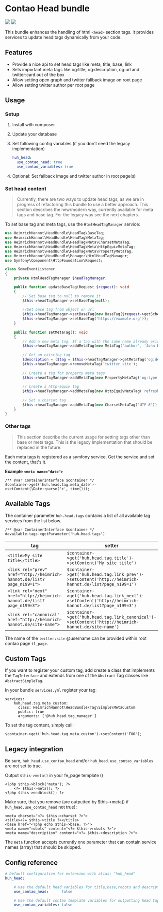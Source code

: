 # Contao Head bundle

[![](https://img.shields.io/packagist/v/heimrichhannot/contao-head-bundle.svg)](https://packagist.org/packages/heimrichhannot/contao-head-bundle)
[![](https://img.shields.io/packagist/dt/heimrichhannot/contao-head-bundle.svg)](https://packagist.org/packages/heimrichhannot/contao-head-bundle)

This bundle enhances the handling of html `<head>` section tags. It provides services to update head tags dynamically from your code.

## Features
- Provide a nice api to set head tags like meta, title, base, link
- Sets important meta tags like og:title, og:description, og:url and twitter:card out of the box
- Allow setting open graph and twitter fallback image on root page
- Allow setting twitter author per root page

## Usage

### Setup

1. Install with composer
2. Update your database
3. Set following config variables (if you don't need the legacy implementation)

    ```yaml
    huh_head:
      use_contao_head: true
      use_contao_variables: true
    ```
4. Optional: Set fallback image and twitter author in root page(s)

### Set head content

> Currently, there are two ways to update head tags, as we are in progress of refactoring this bundle to use a better approach. 
> This section describes the new/modern way, currently available for meta tags and base tag. For the legacy way see the next chapters.

To set base tag and meta tags, use the `HtmlHeadTagManager` service:

```php
use HeimrichHannot\HeadBundle\HeadTag\BaseTag;
use HeimrichHannot\HeadBundle\HeadTag\MetaTag;
use HeimrichHannot\HeadBundle\HeadTag\Meta\CharsetMetaTag;
use HeimrichHannot\HeadBundle\HeadTag\Meta\HttpEquivMetaTag;
use HeimrichHannot\HeadBundle\HeadTag\Meta\PropertyMetaTag;
use HeimrichHannot\HeadBundle\Manager\HtmlHeadTagManager;
use Symfony\Component\HttpFoundation\Request;

class SomeEventListener
{
    private HtmlHeadTagManager $headTagManager;

    public function updateBaseTag(Request $request): void
    {
        // Set base tag to null to remove it
        $this->headTagManager->setBaseTag(null);
        
        //Set base tag from object or url
        $this->headTagManager->setBaseTag(new BaseTag($request->getSchemeAndHttpHost()));
        $this->headTagManager->setBaseTag('https://example.org'));
    }
    
    public function setMetaTag(): void
    {
        // Add a new meta tag. If a tag with the same name already exists, it will be overridden
        $this->headTagManager->addMetaTag(new MetaTag('author', 'John Doe'));
        
        // Get an existing tag
        $description = ($tag = $this->headTagManager->getMetaTag('og:description')) ? $tag->getContent() : '';
        $this->headTagManager->removeMetaTag('twitter_site');
        
        // Create a tag for property meta tags
        $this->headTagManager->addMetaTag(new PropertyMetaTag('og:type', 'article'));
        
        // Create a http-equiv tag
        $this->headTagManager->addMetaTag(new HttpEquivMetaTag('refresh', '30'));
        
        // Set a charset tag
        $this->headTagManager->addMetaTag(new CharsetMetaTag('UTF-8'));
    }
}
```


### Other tags

> This section describe the current usage for setting tags other than base or meta tags. 
> This is the legacy implementation that should be replaced in the future.

Each meta tags is registered as a symfony service. Get the service and set the content, that's it.

**Example `<meta name="date">`**

```
/** @var ContainerInterface $container */
$container->get('huh.head.tag.meta_date')->setContent(\Date::parse('c', time()));
```

## Available Tags

The container parameter `huh.head.tags` contains a list of all available tag services from the list below. 

```
/** @var ContainerInterface $container */
#available-tags->getParameter('huh.head.tags')
```

| tag                                                                   | setter                                                                                                |
|-----------------------------------------------------------------------|-------------------------------------------------------------------------------------------------------|
| `<title>My site title</title>`                                        | `$container->get('huh.head.tag.title')->setContent('My site title')`                                  |
| `<link rel="prev" href="http://heimrich-hannot.de/list?page_n199=1">` | `$container->get('huh.head.tag.link_prev')->setContent('http://heimrich-hannot.de/list?page_n199=1')` |
| `<link rel="next" href="http://heimrich-hannot.de/list?page_n199=3">` | `$container->get('huh.head.tag.link_next')->setContent('http://heimrich-hannot.de/list?page_n199=3')` |
| `<link rel="canonical" href="http://heimrich-hannot.de/site-name">`   | `$container->get('huh.head.tag.link_canonical')->setContent('http://heimrich-hannot.de/site-name')`   |


The name of the `twitter:site` @username can be provided within root contao page `tl_page`.

## Custom Tags

If you want to register your custom tag, add create a class that implements the `TagInterface` and extends from one of the `Abstract` Tag classes like `AbstractSimpleTag`.

In your bundle `services.yml` register your tag:

```
services:
    huh.head.tag.meta_custom:
      class: HeimrichHannot\HeadBundle\Tag\Simple\MetaCustom
      public: true
      arguments: ['@huh.head.tag_manager']
```

To set the tag content, simply call:

```
$container->get('huh.head.tag.meta_custom')->setContent('FOO');
```
## Legacy integration

Be sure, `huh_head.use_contao_head` and/or `huh_head.use_contao_variables` are not set to true.

Output `$this->meta()` in your fe_page template ()

```
<?php $this->block('meta'); ?>
    <?= $this->meta(); ?>
<?php $this->endblock(); ?>
```

Make sure, that you remove (are outputted by $this->meta() if `huh_head.use_contao_head` not true):

```
<meta charset="<?= $this->charset ?>">
<title><?= $this->title ?></title>
<base href="<?php echo $this->base; ?>">
<meta name="robots" content="<?= $this->robots ?>">
<meta name="description" content="<?= $this->description ?>">
```

The `meta` function accepts currently one parameter that can contain service names (array) that should be skipped.

## Config reference

```yaml
# Default configuration for extension with alias: "huh_head"
huh_head:

    # Use the default head variables for title,base,robots and description instead of removing them from the page template.
    use_contao_head:      false

    # Use the default contao template variables for outputting head tags instead of the meta function.
    use_contao_variables: false
```